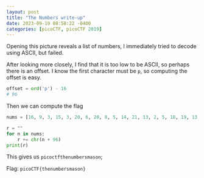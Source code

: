 ```yaml
---
layout: post
title: "The Numbers write-up"
date: 2023-09-19 08:58:22 -0400
categories: [picoCTF, picoCTF 2019]
---
```


Opening this picture reveals a list of numbers, I immediately tried to decode using ASCII, but failed.

After looking more closely, I find that it is too low to be ASCII, so perhaps there is an offset. I know the first character must be `p`, so computing the offset is easy.

```python
offset = ord('p') - 16
# 96
```

Then we can compute the flag

```python
nums = [16, 9, 3, 15, 3, 20, 6, 20, 8, 5, 14, 21, 13, 2, 5, 18, 19, 13, 1, 19, 15, 14]

r = ""
for n in nums:
    r += chr(n + 96)
print(r)
```

This gives us `picoctfthenumbersmason`;

Flag: `picoCTF{thenumbersmason}`
